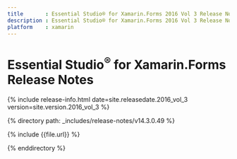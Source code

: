 ```yaml
---
title       : Essential Studio® for Xamarin.Forms 2016 Vol 3 Release Notes
description : Essential Studio® for Xamarin.Forms 2016 Vol 3 Release Notes
platform    : xamarin
---
```


# Essential Studio<sup>®</sup> for Xamarin.Forms Release Notes

{% include release-info.html date=site.releasedate.2016_vol_3 version=site.version.2016_vol_3 %} 

{% directory path: _includes/release-notes/v14.3.0.49 %}

{% include {{file.url}} %}

{% enddirectory %}